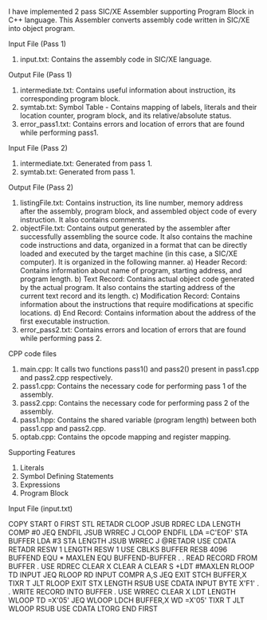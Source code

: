 I have implemented 2 pass SIC/XE Assembler supporting Program Block in C++ language. 
This Assembler converts assembly code written in SIC/XE into object program. 

Input File (Pass 1) 
1. input.txt: Contains the assembly code in SIC/XE language.

Output File (Pass 1) 
1. intermediate.txt: Contains useful information about instruction, its corresponding 
program block. 
2. symtab.txt: Symbol Table - Contains mapping of labels, literals and their location 
counter, program block, and its relative/absolute status. 
3. error_pass1.txt: Contains errors and location of errors that are found while 
performing pass1.

Input File (Pass 2) 
1. intermediate.txt: Generated from pass 1.
2. symtab.txt: Generated from pass 1.

Output File (Pass 2) 
1. listingFile.txt: Contains instruction, its line number, memory address after the 
assembly, program block, and assembled object code of every instruction. It also 
contains comments. 
2. objectFile.txt: Contains output generated by the assembler after successfully 
assembling the source code. It also contains the machine code instructions and data, 
organized in a format that can be directly loaded and executed by the target machine 
(in this case, a SIC/XE computer).
It is organized in the following manner. 
a) Header Record: Contains information about name of program, starting address, 
and program length. 
b) Text Record: Contains actual object code generated by the actual program. It also 
contains the starting address of the current text record and its length. 
c) Modification Record: Contains information about the instructions that require 
modifications at specific locations. 
d) End Record: Contains information about the address of the first executable 
instruction. 
3. error_pass2.txt: Contains errors and location of errors that are found while 
performing pass 2.
 
CPP code files 
1. main.cpp: It calls two functions pass1() and pass2() present in pass1.cpp and 
pass2.cpp respectively. 
2. pass1.cpp: Contains the necessary code for performing pass 1 of the assembly. 
3. pass2.cpp: Contains the necessary code for performing pass 2 of the assembly. 
4. pass1.hpp: Contains the shared variable (program length) between both pass1.cpp and 
pass2.cpp. 
5. optab.cpp: Contains the opcode mapping and register mapping.
   
Supporting Features 
1. Literals 
2. Symbol Defining Statements 
3. Expressions 
4. Program Block

Input File (input.txt)

COPY START 0 
FIRST STL RETADR 
CLOOP JSUB RDREC 
 LDA LENGTH 
 COMP #0 
 JEQ ENDFIL 
 JSUB WRREC 
 J CLOOP 
ENDFIL LDA =C'EOF' 
 STA BUFFER 
 LDA #3 
 STA LENGTH 
 JSUB WRREC 
 J @RETADR 
 USE CDATA 
RETADR RESW 1 
LENGTH RESW 1 
 USE CBLKS 
BUFFER RESB 4096 
BUFFEND EQU * 
MAXLEN EQU BUFFEND-BUFFER 
. 
. READ RECORD FROM BUFFER 
. 
 USE 
RDREC CLEAR X 
 CLEAR A 
 CLEAR S 
 +LDT #MAXLEN 
RLOOP TD INPUT 
 JEQ RLOOP 
 RD INPUT 
 COMPR A,S 
 JEQ EXIT 
 STCH BUFFER,X 
 TIXR T 
 JLT RLOOP 
EXIT STX LENGTH 
 RSUB 
 USE CDATA 
INPUT BYTE X'F1' 
. 
. WRITE RECORD INTO BUFFER 
. 
 USE 
WRREC CLEAR X 
 LDT LENGTH 
WLOOP TD =X'05' 
 JEQ WLOOP 
 LDCH BUFFER,X 
 WD =X'05' 
 TIXR T 
 JLT WLOOP 
 RSUB 
 USE CDATA 
 LTORG 
 END FIRST 

   
